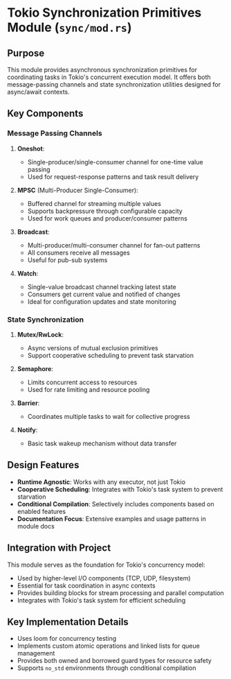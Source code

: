 # Tokio Synchronization Primitives Module (`sync/mod.rs`)

## Purpose
This module provides asynchronous synchronization primitives for coordinating tasks in Tokio's concurrent execution model. It offers both message-passing channels and state synchronization utilities designed for async/await contexts.

## Key Components

### Message Passing Channels
1. **Oneshot**:
   - Single-producer/single-consumer channel for one-time value passing
   - Used for request-response patterns and task result delivery

2. **MPSC** (Multi-Producer Single-Consumer):
   - Buffered channel for streaming multiple values
   - Supports backpressure through configurable capacity
   - Used for work queues and producer/consumer patterns

3. **Broadcast**:
   - Multi-producer/multi-consumer channel for fan-out patterns
   - All consumers receive all messages
   - Useful for pub-sub systems

4. **Watch**:
   - Single-value broadcast channel tracking latest state
   - Consumers get current value and notified of changes
   - Ideal for configuration updates and state monitoring

### State Synchronization
1. **Mutex/RwLock**:
   - Async versions of mutual exclusion primitives
   - Support cooperative scheduling to prevent task starvation

2. **Semaphore**:
   - Limits concurrent access to resources
   - Used for rate limiting and resource pooling

3. **Barrier**:
   - Coordinates multiple tasks to wait for collective progress

4. **Notify**:
   - Basic task wakeup mechanism without data transfer

## Design Features
- **Runtime Agnostic**: Works with any executor, not just Tokio
- **Cooperative Scheduling**: Integrates with Tokio's task system to prevent starvation
- **Conditional Compilation**: Selectively includes components based on enabled features
- **Documentation Focus**: Extensive examples and usage patterns in module docs

## Integration with Project
This module serves as the foundation for Tokio's concurrency model:
- Used by higher-level I/O components (TCP, UDP, filesystem)
- Essential for task coordination in async contexts
- Provides building blocks for stream processing and parallel computation
- Integrates with Tokio's task system for efficient scheduling

## Key Implementation Details
- Uses loom for concurrency testing
- Implements custom atomic operations and linked lists for queue management
- Provides both owned and borrowed guard types for resource safety
- Supports `no_std` environments through conditional compilation
